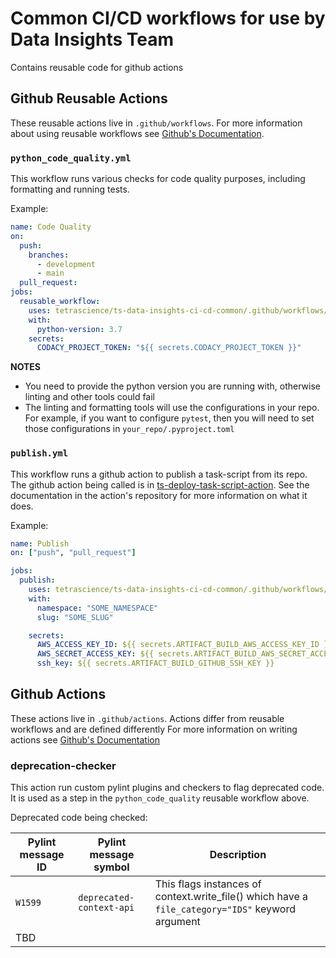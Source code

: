# Common CI/CD workflows for use by Data Insights Team

Contains reusable code for github actions

## Github Reusable Actions

These reusable actions live in `.github/workflows`.
For more information about using reusable workflows see [Github's Documentation](https://docs.github.com/en/actions/using-workflows/reusing-workflows).

### `python_code_quality.yml`

This workflow runs various checks for code quality purposes, including formatting and running tests.

Example:

```yaml
name: Code Quality
on:
  push:
    branches:
      - development
      - main
  pull_request:
jobs:
  reusable_workflow:
    uses: tetrascience/ts-data-insights-ci-cd-common/.github/workflows/python_code_quality.yml@main
    with:
      python-version: 3.7
    secrets:
      CODACY_PROJECT_TOKEN: "${{ secrets.CODACY_PROJECT_TOKEN }}"
```

**NOTES**

- You need to provide the python version you are running with, otherwise linting and other tools could fail
- The linting and formatting tools will use the configurations in your repo.
  For example, if you want to configure `pytest`, then you will need to set those configurations in `your_repo/.pyproject.toml`

### `publish.yml`

This workflow runs a github action to publish a task-script from its repo.
The github action being called is in [ts-deploy-task-script-action](https://github.com/tetrascience/ts-deploy-task-script-action).
See the documentation in the action's repository for more information on what it does.

Example:

```yaml
name: Publish
on: ["push", "pull_request"]

jobs:
  publish:
    uses: tetrascience/ts-data-insights-ci-cd-common/.github/workflows/publish.yml@main
    with:
      namespace: "SOME_NAMESPACE"
      slug: "SOME_SLUG"

    secrets:
      AWS_ACCESS_KEY_ID: ${{ secrets.ARTIFACT_BUILD_AWS_ACCESS_KEY_ID }}
      AWS_SECRET_ACCESS_KEY: ${{ secrets.ARTIFACT_BUILD_AWS_SECRET_ACCESS_KEY }}
      ssh_key: ${{ secrets.ARTIFACT_BUILD_GITHUB_SSH_KEY }}
```

## Github Actions

These actions live in `.github/actions`.
Actions differ from reusable workflows and are defined differently
For more information on writing actions see [Github's Documentation](https://docs.github.com/en/actions/creating-actions/about-custom-actions)

### deprecation-checker

This action run custom pylint plugins and checkers to flag deprecated code.
It is used as a step in the `python_code_quality` reusable workflow above.

Deprecated code being checked:

| Pylint message ID | Pylint message symbol    | Description                                                                                      |
| ----------------- | ------------------------ | ------------------------------------------------------------------------------------------------ |
| `W1599`           | `deprecated-context-api` | This flags instances of context.write_file() which have a `file_category="IDS"` keyword argument |
| TBD               |                          |                                                                                                  |
